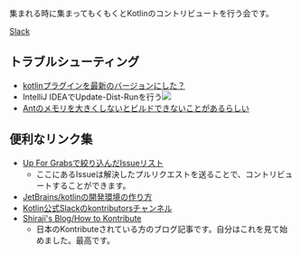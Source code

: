 集まれる時に集まってもくもくとKotlinのコントリビュートを行う会です。

[Slack](https://mokmok-kontribute.slack.com)

## トラブルシューティング
* [kotlinプラグインを最新のバージョンにした？](https://github.com/JetBrains/kotlin#-installing-the-latest-kotlin-plugin)
* IntelliJ IDEAでUpdate-Dist-Runを行う![](https://user-images.githubusercontent.com/1386930/29066189-6ec53ab8-7c69-11e7-93f1-834c4f64df55.png)
* [Antのメモリを大きくしないとビルドできないことがあるらしい](http://shiraji.github.io/blog/2016/07/14/how-to-kontribute/)

## 便利なリンク集
* [Up For Grabsで絞り込んだIssueリスト](https://youtrack.jetbrains.com/oauth?state=%2Fissues%2FKT%3Fq%3Dtag:%2520%257BUp%2520For%2520Grabs%257D%2520%2523Unresolved%2520sort%2520by:%2520created%2520desc%2520)
   * ここにあるIssueは解決したプルリクエストを送ることで、コントリビュートすることができます。
* [JetBrains/kotlinの開発環境の作り方](https://github.com/JetBrains/kotlin#build-environment-requirements)
* [Kotlin公式Slackのkontributorsチャンネル](https://kotlinlang.slack.com/messages/C0BUHC9HD/)
* [Shiraji's Blog/How to Kontribute](http://shiraji.github.io/blog/2016/07/14/how-to-kontribute/)  
   * 日本のKontributeされている方のブログ記事です。自分はこれを見て始めました。最高です。

